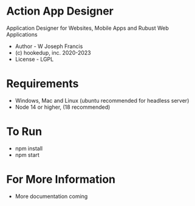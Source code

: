 # Action App Designer
Application Designer for Websites, Mobile Apps and Rubust Web Applications

* Author - W Joseph Francis
* (c) hookedup, inc. 2020-2023
* License - LGPL

# Requirements
* Windows, Mac and Linux (ubuntu recommended for headless server)
* Node 14 or higher, (18 recommended)

# To Run
* npm install
* npm start

# For More Information
* More documentation coming